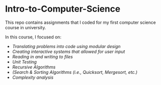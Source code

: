 # Intro-to-Computer-Science
This repo contains assignments that I coded for my first computer science course in university.

In this course, I focused on:
* *Translating problems into code using modular design*
* *Creating interactive systems that allowed for user input*
* *Reading in and writing to files*
* *Unit Testing*
* *Recursive Algorithms*
* *(Search & Sorting Algorithms (i.e., Quicksort, Mergesort, etc.)*
* *Complexity analysis*
